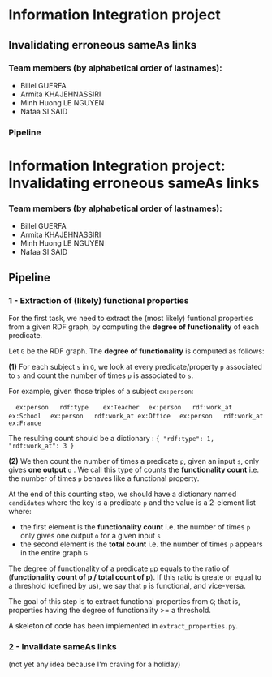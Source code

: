 # Information Integration project
## Invalidating erroneous sameAs links

### Team members (by alphabetical order of lastnames):
- Billel GUERFA
- Armita KHAJEHNASSIRI
- Minh Huong LE NGUYEN
- Nafaa SI SAID

### Pipeline
# Information Integration project: Invalidating erroneous sameAs links

### Team members (by alphabetical order of lastnames):
- Billel GUERFA
- Armita KHAJEHNASSIRI
- Minh Huong LE NGUYEN
- Nafaa SI SAID

## Pipeline

### 1 - Extraction of (likely) functional properties
For the first task, we need to extract the (most likely) funtional properties from a given RDF graph, by computing the **degree of functionality** of each predicate.

Let `G` be the RDF graph. The **degree of functionality** is computed as follows:
 
**(1)** For each subject `s` in `G`, we look at every predicate/property `p` associated to `s` and count the number of times `p` is associated to `s`.

For example, given those triples of a subject `ex:person`:

``	ex:person	rdf:type 	ex:Teacher``
``	ex:person	rdf:work_at	ex:School``
``	ex:person	rdf:work_at	ex:Office``
``	ex:person	rdf:work_at	ex:France``

The resulting count should be a dictionary : `{ "rdf:type": 1, "rdf:work_at": 3 }`

**(2)** We then count the number of times a predicate `p`, given an input `s`, only gives **one output** `o` . We call this type of counts the **functionality count** i.e. the number of times `p` behaves like a functional property.

At the end of this counting step, we should have a dictionary named `candidates` where the key is a predicate `p` and the value is a 2-element list where:

- the first element is the **functionality count** i.e. the number of times `p` only gives one output `o` for a given input `s`
- the second element is the **total count** i.e. the number of times `p` appears in the entire graph `G`

The degree of functionality of a predicate `p`p equals to the ratio of  (**functionality count of p / total count of p**). If this ratio is greate or equal to a threshold (defined by us), we say that `p` is functional, and vice-versa.

The goal of this step is to extract functional properties from `G`; that is, properties having the degree of functionality >= a threshold.

A skeleton of code has been implemented in `extract_properties.py`.

### 2 - Invalidate sameAs links

(not yet any idea because I'm craving for a holiday)
